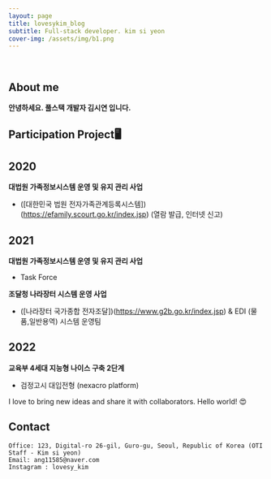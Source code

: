 ```yaml
---
layout: page
title: lovesykim_blog
subtitle: Full-stack developer. kim si yeon
cover-img: /assets/img/b1.png
---
```


<br/>

## About me

**안녕하세요. 풀스택 개발자 김시연 입니다.** 

## Participation Project🖥

## 2020 <BR>
**대법원 가족정보시스템 운영 및 유지 관리 사업**
- ([대한민국 법원 전자가족관계등록시스템])(https://efamily.scourt.go.kr/index.jsp) (열람 발급, 인터넷 신고)

## 2021 <BR>
**대법원 가족정보시스템 운영 및 유지 관리 사업**
- Task Force

**조달청 나라장터 시스템 운영 사업**
- ([나라장터 국가종합 전자조달])(https://www.g2b.go.kr/index.jsp) & EDI (물품,일반용역) 시스템 운영팀

## 2022 <BR>
**교육부 4세대 지능형 나이스 구축 2단계**
- 검정고시 대입전형 (nexacro platform)

I love to bring new ideas and share it with collaborators. Hello world! &#128525;

## Contact

```
Office: 123, Digital-ro 26-gil, Guro-gu, Seoul, Republic of Korea (OTI Staff - Kim si yeon)
Email: ang11585@naver.com
Instagram : lovesy_kim
```

